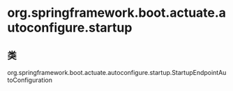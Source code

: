 # org.springframework.boot.actuate.autoconfigure.startup

## 类

org.springframework.boot.actuate.autoconfigure.startup.StartupEndpointAutoConfiguration




